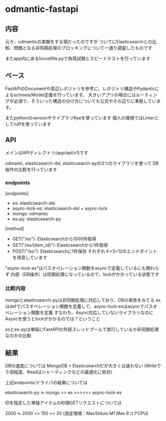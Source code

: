 # odmantic-fastapi

## 内容
元々、odmanticの実験をする場だったのですが
ついでにElasticsearchとの比較、問題となる非同期処理のブロッキングについて一通り調査したものです

またapp内にあるlocustfile.pyで負荷試験とスピードテストを行っています


## ベース
FastAPIのDocumentや周辺レポジトリを参考に、レポジトリ構造やPydanticによるschmea/Model定義を行っています。
大きいアプリの場合にはルーティングが必須で、そういった構造の分け方についても公式やその辺りに準拠しています。

またpythonのversionやライブラリRyeを使っています
個人の環境ではLinterとしてruffを使っています

## API
メインはAPIディレクトリ(app/api/v1)です

odmanic, elasticsearch-dsl, elasticsearch-pyの3つのライブラリを使って
DB操作の比較を行っています


### endpoints
[endpoints]
- es: elasticsearch-dsl
- async-lock-es: elasticsearch-dsl + async-lock
- mongo: odmantic
- es-py: elasticsearch-py

[method]
- GET("/es"): Elasticsearchから1000件取得
- GET("/es/{item_id}"): Elasticsearchから1件取得
- POST("/es"): Elasticsearchに1件保存
それぞれ４×3=12のエンドポイントを用意しています

"async-lock-es"はパスオペレーション関数をasyncで定義しているにも関わらず
内部（DB操作）は同期処理になっているので、lockがかかっている状態です

### 比較内容
mongoとelasticsearch-pyは非同期処理に対応しており、DBの素性をみてる
esはdefでパスオペレーション関数を定義して、async-lock-esはasyncでパスオペレーション関数を定義
すなわち、Async対応していないライブラリなのにAsyncを使うとlockがかかるのでは？ということ

esとes-pyは単純にFastAPIの外部スレッドプールで実行しているか非同期処理なのかの比較

## 結果
DBの速度については
MongoDB > Elasticsearchだが大きくは違わない
(Writeで５倍程度、Readはシャーディングなどの最適化に依存)

上記endpoints/ドライバの結果については

elasticsearch-py ≒ mongo >> es >>>>>> async-lock-es

IDを指定した単独アイテムの秒間GETリクエストについては 

2000 ≒ 2000 >> 150 >> 20
(測定環境：MacStduio M1 Max 8コアCPU)
